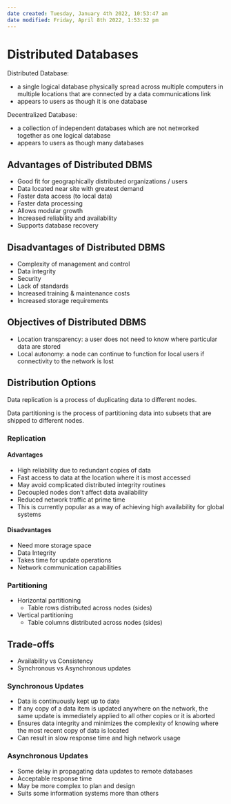 ```yaml
---
date created: Tuesday, January 4th 2022, 10:53:47 am
date modified: Friday, April 8th 2022, 1:53:32 pm
---
```


# Distributed Databases

Distributed Database:

- a single logical database physically spread across multiple computers in multiple locations that are connected by a data communications link
- appears to users as though it is one database

Decentralized Database:

- a collection of independent databases which are not networked together as one logical database
- appears to users as though many databases

## Advantages of Distributed DBMS

- Good fit for geographically distributed organizations / users
- Data located near site with greatest demand
- Faster data access (to local data)
- Faster data processing
- Allows modular growth
- Increased reliability and availability
- Supports database recovery

## Disadvantages of Distributed DBMS

- Complexity of management and control
- Data integrity
- Security
- Lack of standards
- Increased training & maintenance costs
- Increased storage requirements

## Objectives of Distributed DBMS

- Location transparency: a user does not need to know where particular data are stored
- Local autonomy: a node can continue to function for local users if connectivity to the network is lost

## Distribution Options

Data replication is a process of duplicating data to different nodes.

Data partitioning is the process of partitioning data into subsets that are shipped to different nodes.

### Replication

#### Advantages

- High reliability due to redundant copies of data
- Fast access to data at the location where it is most accessed
- May avoid complicated distributed integrity routines
- Decoupled nodes don’t affect data availability
- Reduced network traffic at prime time
- This is currently popular as a way of achieving high availability for global systems

#### Disadvantages

- Need more storage space
- Data Integrity
- Takes time for update operations
- Network communication capabilities

### Partitioning

- Horizontal partitioning
    - Table rows distributed across nodes (sides)
- Vertical partitioning
    - Table columns distributed across nodes (sides)

## Trade-offs

- Availability vs Consistency
- Synchronous vs Asynchronous updates

### Synchronous Updates

- Data is continuously kept up to date
- If any copy of a data item is updated anywhere on the network, the same update is immediately applied to all other copies or it is aborted
- Ensures data integrity and minimizes the complexity of knowing where the most recent copy of data is located
- Can result in slow response time and high network usage

### Asynchronous Updates

- Some delay in propagating data updates to remote databases
- Acceptable response time
- May be more complex to plan and design
- Suits some information systems more than others
